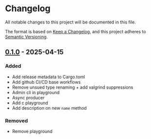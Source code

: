# Changelog

All notable changes to this project will be documented in this file.

The format is based on [Keep a Changelog](https://keepachangelog.com/en/1.0.0/),
and this project adheres to [Semantic Versioning](https://semver.org/spec/v2.0.0.html).

## [0.1.0] - 2025-04-15

### Added

- Add release metadata to Cargo.toml
- Add github CI/CD base workflows
- Remove unsued type renaming + add valgrind suppressions
- Admin cli in playground
- Async producer
- Add c playground
- Add description on new `name` method

### Removed

- Remove playground

[0.1.0]: https://github.com/amountainram/rdkafka2-sys/compare/..v0.1.0

<!-- generated by git-cliff -->
